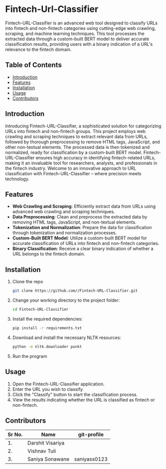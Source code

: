 # Fintech-Url-Classifier

Fintech-URL-Classifier is an advanced web tool designed to classify URLs into fintech and non-fintech categories using cutting-edge web crawling, scraping, and machine learning techniques. This tool processes the extracted data through a custom-built BERT model to deliver accurate classification results, providing users with a binary indication of a URL's relevance to the fintech domain.

## Table of Contents

- [Introduction](#introduction)
- [Features](#features)
- [Installation](#installation)
- [Usage](#usage)
- [Contributors](#contributors)

## Introduction

Introducing Fintech-URL-Classifier, a sophisticated solution for categorizing URLs into fintech and non-fintech groups. This project employs web crawling and scraping techniques to extract relevant data from URLs, followed by thorough preprocessing to remove HTML tags, JavaScript, and other non-textual elements. The processed data is then tokenized and normalized, ready for classification by a custom-built BERT model. Fintech-URL-Classifier ensures high accuracy in identifying fintech-related URLs, making it an invaluable tool for researchers, analysts, and professionals in the fintech industry. Welcome to an innovative approach to URL classification with Fintech-URL-Classifier – where precision meets technology.

## Features

- **Web Crawling and Scraping**: Efficiently extract data from URLs using advanced web crawling and scraping techniques.
- **Data Preprocessing**: Clean and preprocess the extracted data by removing HTML tags, JavaScript, and non-textual elements.
- **Tokenization and Normalization**: Prepare the data for classification through tokenization and normalization processes.
- **Custom-Built BERT Model**: Utilize a custom-built BERT model for accurate classification of URLs into fintech and non-fintech categories.
- **Binary Classification**: Receive a clear binary indication of whether a URL belongs to the fintech domain.


## Installation

1. Clone the repo
    ```sh
   git clone https://github.com//Fintech-URL-Classifier.git
   ```
    
2. Change your working directory to the project folder:
   ```sh
   cd Fintech-URL-Classifier
   ```
   
3. Install the required dependencies:
   ```sh
   pip install -r requirements.txt
   ```
   
4. Download and install the necessary NLTK resources:
    ```sh
   python -m nltk.downloader punkt
   ```

5. Run the program

## Usage
1. Open the Fintech-URL-Classifier application.
2. Enter the URL you wish to classify.
3. Click the "Classify" button to start the classification process.
4. View the results indicating whether the URL is classified as fintech or non-fintech.

## Contributors
| Sr No. | Name               |  git-profile     | 
| -------| -------------------| -----------------| 
| 1.     | Darshit Visariya   |                  | 
| 2.     | Vishnav Tuli       |                  |
| 3.     | Saniya Sonawane    | saniyass0123     |


